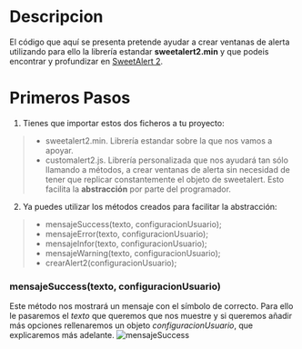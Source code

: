 # Descripcion
El código que aquí se presenta pretende ayudar a crear ventanas de alerta utilizando para ello la librería estandar **sweetalert2.min** y que podeis encontrar y profundizar en [SweetAlert 2](https://sweetalert2.github.io).

# Primeros Pasos
1. Tienes que importar estos dos ficheros a tu proyecto:
> * sweetalert2.min. Librería estandar sobre la que nos vamos a apoyar.
> * customalert2.js. Librería personalizada que nos ayudará tan sólo llamando a métodos, a crear ventanas de alerta sin necesidad de tener que replicar constantemente el objeto de sweetalert. Esto facilita la **abstracción** por parte del programador.
2. Ya puedes utilizar los métodos creados para facilitar la abstracción:
> * mensajeSuccess(texto, configuracionUsuario);
> * mensajeError(texto, configuracionUsuario);
> * mensajeInfor(texto, configuracionUsuario);
> * mensajeWarning(texto, configuracionUsuario);
> * crearAlert2(configuracionUsuario);
### mensajeSuccess(texto, configuracionUsuario)
Este método nos mostrará un mensaje con el símbolo de correcto. Para ello le pasaremos el *texto* que queremos que nos muestre y si queremos añadir más opciones rellenaremos un objeto *configuracionUsuario*, que explicaremos más adelante.
![mensajeSuccess](/imagenes/MensajeSuccess.png)
